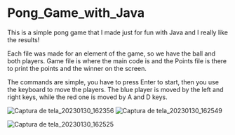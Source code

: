 # Pong_Game_with_Java

This is a simple pong game that I made just for fun with Java and I really like the results!

Each file was made for an element of the game, so we have the ball and both players. Game file is where the main code is and the Points file is there to print the points and the winner on the screen.

The commands are simple, you have to press Enter to start, then you use the keyboard to move the players. The blue player is moved by the left and right keys, while the red one is moved by A and D keys.

![Captura de tela_20230130_162356](https://user-images.githubusercontent.com/121445600/215575539-c20cdb1a-b7cb-483e-8c12-66e07b539f33.png) ![Captura de tela_20230130_162549](https://user-images.githubusercontent.com/121445600/215575764-e12d4324-bb7b-4098-b2ab-11b0c5a42ecd.png)

![Captura de tela_20230130_162525](https://user-images.githubusercontent.com/121445600/215575783-06c8806d-557d-489a-bccc-628d5076ad4e.png)
